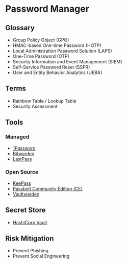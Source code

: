 # Password Manager

<!--
https://padloc.app | https://github.com/padloc/padloc

https://github.com/CursedMun/decim

https://github.com/mabhi1/safehouse
https://github.com/CodeUnity-Foundation/Keyguard
https://github.com/devdtory/secure-pass-front-end
https://github.com/NotSooShariff/password-manager
https://github.com/AlexTraveylan/password-guard-2
-->

## Glossary

- Group Policy Object (GPO)
- HMAC-based One-time Password (HOTP)
- Local Administration Password Solution (LAPS)
- One-Time Password (OTP)
- Security Information and Event Management (SIEM)
- Self-Service Password Reset (SSPR)
- User and Entity Behavior Analytics (UEBA)

## Terms

- Rainbow Table / Lookup Table
- Security Assessment

## Tools

### Managed

- [1Password](/1password.md)
- [Bitwarden](/bitwarden/README.md)
- [LastPass](/lastpass.md)

<!--
https://cloaked.app
https://psono.com
-->

### Open Source

- [KeePass](/keepass.md)
- [Passbolt Community Edition (CE)](/passbolt-ce.md)
- [Vaultwarden](/bitwarden/vaultwarden/README.md)

<!--
https://github.com/authpass/authpass
https://github.com/keeweb/keeweb
https://github.com/lesspass/lesspass
https://github.com/padloc/padloc
-->

## Secret Store

- [HashiCorp Vault](/hashicorp/vault/README.md)

<!--
Rippling
Keeper Password Manager
-->

## Risk Mitigation

- Prevent Phishing
- Prevent Social Engineering

<!--
Sanitization
Remover usuários que não precisam ter acesso a determinadas coisas
-->
